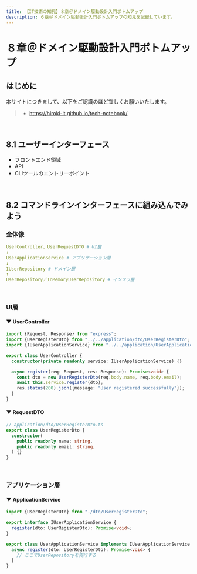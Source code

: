 ```yaml
---
title: 【IT技術の知見】８章＠ドメイン駆動設計入門ボトムアップ
description: ６章＠ドメイン駆動設計入門ボトムアップの知見を記録しています。
---
```


# ８章＠ドメイン駆動設計入門ボトムアップ

## はじめに

本サイトにつきまして、以下をご認識のほど宜しくお願いいたします。

> - https://hiroki-it.github.io/tech-notebook/

<br>

## 8.1 ユーザーインターフェース

- フロントエンド領域
- API
- CLIツールのエントリーポイント

<br>

## 8.2 コマンドラインインターフェースに組み込んでみよう

### 全体像

```yaml
UserController、UserRequestDTO # UI層
↓
UserApplicationService # アプリケーション層
↓
IUserRepository # ドメイン層
↑
UserRepository／InMemoryUserRepository # インフラ層
```

<br>

### UI層

#### ▼ UserController

```typescript
import {Request, Response} from "express";
import {UserRegisterDto} from "../../application/dto/UserRegisterDto";
import {IUserApplicationService} from "../../application/UserApplicationService";

export class UserController {
  constructor(private readonly service: IUserApplicationService) {}

  async register(req: Request, res: Response): Promise<void> {
    const dto = new UserRegisterDto(req.body.name, req.body.email);
    await this.service.register(dto);
    res.status(200).json({message: "User registered successfully"});
  }
}
```

#### ▼ RequestDTO

```typescript
// application/dto/UserRegisterDto.ts
export class UserRegisterDto {
  constructor(
    public readonly name: string,
    public readonly email: string,
  ) {}
}
```

<br>

### アプリケーション層

#### ▼ ApplicationService

```typescript
import {UserRegisterDto} from "./dto/UserRegisterDto";

export interface IUserApplicationService {
  register(dto: UserRegisterDto): Promise<void>;
}

export class UserApplicationService implements IUserApplicationService {
  async register(dto: UserRegisterDto): Promise<void> {
    // ここでUserRepositoryを実行する
  }
}
```

<br>
